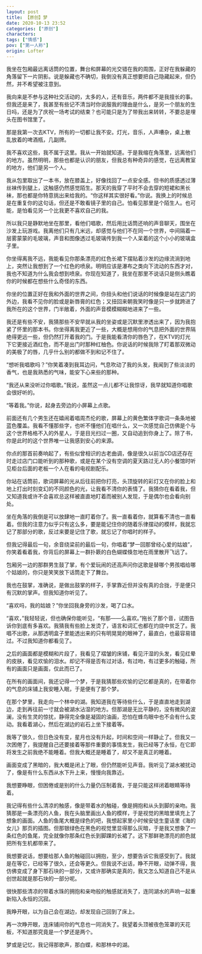 ```yaml
---
layout: post
title: 【原创】梦
date: 2020-10-13 23:52
categories: ["原创"]
characters: 
tags: ["情感"]
pov: ["第一人称"]
origin: Lofter
---
```


我坐在包厢最远离话筒的位置，舞台和屏幕的光交错在我的周围，正好在我躲藏的角落留下一片阴影。说是躲藏也不确切，我倒没有真正想要把自己隐藏起来，但仍然，并不希望被注意到。

我向来是不参与这种社交活动的，太多的人，还有音乐，两件都不是我擅长的事。但我还是来了，我甚至有些记不清当时你说服我的理由是什么，是另一个朋友的生日吗，还是为了庆祝一场考试的结束？也可能只是为了带我出来转转，不要总是埋头在图书馆里了。

那是我第一次去KTV，所有的一切都让我不安。灯光，音乐，人声嘈杂，桌上散乱放着的啤酒瓶，几副牌。

我不喜欢这些，我不属于这里。我从一开始就知道。于是我缩在角落里，远离他们的地方。虽然明明，那些也都是认识的朋友，但我总有种奇异的感觉，在远离教室的地方，他们是另一个人。

我从包里取出了一本书，放在膝盖上，好像找回了一点安全感。但书的质感透过薄丝袜传到腿上，这触感仍然感觉陌生。那天的我穿了平时不会去穿的短裙和黑长袜，那也都是你特意挑出来给我的。“你这样其实很好看。”你说。我换上的时候总是在重复你的这句话，但还是不敢看镜子里的自己。怕看见那里是个陌生人。也可能，是怕看见另一个比我更不喜欢自己的我。

所以我只是静默地坐在那里，看他们唱歌，然后用比话筒还响的声音聊天，围坐在沙发上玩游戏。我离他们只有几米远，却感觉与他们不在同一个世界，中间隔着一层雾蒙蒙的毛玻璃，声音和图像透过毛玻璃传到我一个人呆着的这个小小的玻璃盒子里。

你坐得离我不远，我能看见你那条漂亮的红色长裙下摆贴着沙发的边缘流淌到地上，突然让我想到了一个红色的喷泉。明明应该是瀑布之类向下流动的东西才对，我也不知道为什么我会想到喷泉。你现在知道了，我坐在那里不说话只是侧头瞧着你的时候都在想些什么奇怪的东西。

你坐的位置正好在我和外面的世界之间，你扭头和他们说话的时候像是站在这门的外边，我看不见你的脸或是新唇膏的红色；又扭回来朝我笑时像是只一步就跨进了我所在的这个世界，门半敞着，外面的声音模模糊糊地进来了一些。

我还是有些不安，我猜那些不安早就从我的坐姿或是沉默里渗透出来了，因为我抱紧了怀里的那本书。你坐得离我更近了一些，大概是想用你的气息把外面的世界隔绝得更远一些，但仍然打开着我的门。于是我能看清你的唇色了，在KTV的灯光下它更接近酒红色，而不是出门时那种红柚色。你说话的时候我除了盯着那双微动的美极了的唇，几乎什么别的都做不到和记不住了。

“想听我唱歌吗？”你笑着凑到我耳边问，气息吹动了我的头发，我闻到了些淡淡的香气，也是我熟悉的气味，能安下心来些的那种。

“我还从来没听过你唱歌。”我说，虽然这一点儿都不让我惊讶，我早就知道你唱歌会很好听的。

“等着我。”你说，起身去旁边的小屏幕上点歌。

前面还有几个男生还在嬉闹着唱周杰伦的歌，屏幕上的黄色繁体字歌词一条条地被蓝色覆盖。我看不懂那些字，也听不懂他们在唱什么，又一次感觉自己仿佛是个与这个世界格格不入的外星人，于是目光扫过一圈，又自动追到你身上了。除了书，你是此时的这个世界唯一让我感到安心的来源。

你点的那首前奏响起了，有些似曾相识的古老曲调，像是很久以前当CD店还存在时走过店门口能听到的那种歌，或是在某个没有空调的夏天路过无人的小餐馆时听见柜台后面的老板一个人在看的电视剧配乐。

你站在话筒前，歌词屏幕的光从后往前把你打亮，头顶旋转的彩灯又在你的脸上和地上打出时刻变幻的不同颜色的光，让我看不清你的表情了。我猜你在看着我，但又知道我或许不会喜欢总这样被直直地盯着而被别人发现，于是偶尔也会看向别处。

坐在角落的我倒是可以放肆地一直盯着你了。我一直看着你，就算看不清也一直看着。但我的注意力似乎只有这么多，要是能记住你的随着乐律摆动的模样，我就忘记了那部分的歌，反过来要是记住了歌，就忘记了你唱时的样子。

但我记得最后一句，余音绕梁前的最后一句，你唱着“梦一回那曾经心爱的姑娘”，你笑着看着我，你背后的屏幕上一群扑簌的白色蝴蝶倏忽地在雨里散开飞远了。

包厢另一边的那群男生鼓了掌，有个爱玩闹的还高声问你这歌是替哪个男孩唱给哪个姑娘的，你只是笑笑放下话筒走下了舞台。

我也在鼓掌，准确说，是做出鼓掌的样子，手掌靠近但并没有真的合拢，于是便只有沉默的掌声。但我知道你听见了。

“喜欢吗，我的姑娘？”你坐回我身旁的沙发，喝了口水。

“喜欢，”我轻轻说，但也确保你能听见，“有那——么喜欢。”拖长了那个音，试图告诉你到底有多喜欢。我猜我有些脸上发烫了，语言和词汇也都在灼烧中贫乏了。我唱不出歌，从那透明盒子里能透出来的只有明晃晃的眼神了，最直白，也最容易错过。不过我知道你都看见了。

之后的画面都是模糊和片段了，我看见了褶皱的床铺，看见汗湿的头发，看见红晕的皮肤，看见欢愉的泪水。却记不得是否有过对话，有过吻，有过更多的触碰，所有的画面只是画面，仅此而已了。

在所有的画面间，我还记得一个梦，于是我猜那些欢愉的记忆都是真的，在带着你的气息的床铺上我安睡入眠，于是便有了那个梦。

在那个梦里，我走向一个林中的湖。我知道我在等待些什么，于是直直地走到湖边，走到再往前一寸就会被湖水沾湿的地方。但那湖是无比平静的，没有微风的波澜，没有生灵的惊扰，静得完全像是凝固的油画，恐怕在蜂鸟眼中也不会有什么变动。我看着湖心，然后在湖边的岩石上坐下接着等。

我等了很久，但日色没有变，星月也没有升起，时间和空间一样静止了。但我又一次困倦了，我提醒自己还要接着等那件重要的事情发生，我已经等了永恒，在它即将发生之前我绝不能睡着。但我大概还是睡着了，却又不是真正的睡着。

画面变成了黑暗的，我大概是闭上了眼，但仍然能听见声音。我听见了湖水被扰动了，像是有什么东西从水下升上来，慢慢向我靠近。

我想要睁眼，但困倦或是别的什么力量仍压制着我，于是只能这样闭着眼睛等待着。

我记得有些什么清凉的触感，像是带着水的触碰，像是拥抱和从头到脚的亲吻。我猜那是一条漂亮的人鱼，我在头脑里画出人鱼的模样，于是视觉的黑暗里填充上了想象的画面。人鱼的鱼尾大概是绿色的吧，我想起家里小时候安徒生童话里《海的女儿》那页的插图。但那银绿色在黑色的视觉里显得那么灰暗，于是我又想象了一条红色的鱼尾，完全就像你那条红色长到脚踝的长裙了。这下那鲜艳漂亮的颜色就把所有生机都带来了。

我想要说话，想要给那人鱼的触碰回以拥抱，至少，想要告诉它我感受到了。我就是在等它，已经等了很久，还会等更久。但我说不出话，睁不开眼，动弹不得，我仿佛变成了身下那石块的一部分，又或许那确实是真的，我又怎么知道自己不是从创世起就是那石块的一部分呢。

很快那些清凉的带着水珠的拥抱和亲吻般的触感就消失了，连同湖水的声响一起重新陷入永恒的沉寂。

我睁开眼，以为自己会在湖边，却发现自己回到了床上。

再一次睁开眼，连床铺间你的气息也一同消失了。我望着头顶被夜色笼罩的天花板，不知道那究竟是一个梦还是两个。

梦或是记忆，我记得那歌声，那白蝶，和那林中的湖。
